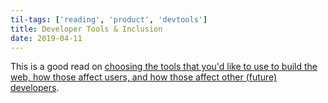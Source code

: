 ```yaml
---
til-tags: ['reading', 'product', 'devtools']
title: Developer Tools & Inclusion
date: 2019-04-11
---
```



This is a good read on [choosing the tools that you'd like to use to build the web, how those affect users, and how those affect other (future) developers](https://adactio.com/journal/15050).